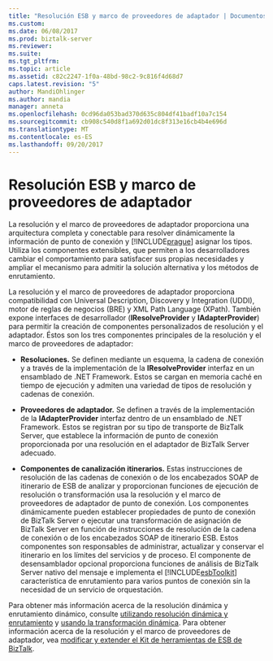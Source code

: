 ```yaml
---
title: "Resolución ESB y marco de proveedores de adaptador | Documentos de Microsoft"
ms.custom: 
ms.date: 06/08/2017
ms.prod: biztalk-server
ms.reviewer: 
ms.suite: 
ms.tgt_pltfrm: 
ms.topic: article
ms.assetid: c82c2247-1f0a-48bd-98c2-9c816f4d68d7
caps.latest.revision: "5"
author: MandiOhlinger
ms.author: mandia
manager: anneta
ms.openlocfilehash: 0cd96da053bad370d635c804df41badf10a7c154
ms.sourcegitcommit: cb908c540d8f1a692d01dc8f313e16cb4b4e696d
ms.translationtype: MT
ms.contentlocale: es-ES
ms.lasthandoff: 09/20/2017
---
```

# <a name="esb-resolver-and-adapter-provider-framework"></a>Resolución ESB y marco de proveedores de adaptador
La resolución y el marco de proveedores de adaptador proporciona una arquitectura completa y conectable para resolver dinámicamente la información de punto de conexión y [!INCLUDE[prague](../includes/prague-md.md)] asignar los tipos. Utiliza los componentes extensibles, que permiten a los desarrolladores cambiar el comportamiento para satisfacer sus propias necesidades y ampliar el mecanismo para admitir la solución alternativa y los métodos de enrutamiento.  
  
 La resolución y el marco de proveedores de adaptador proporciona compatibilidad con Universal Description, Discovery y Integration (UDDI), motor de reglas de negocios (BRE) y XML Path Language (XPath). También expone interfaces de desarrollador (**IResolveProvider** y **IAdapterProvider**) para permitir la creación de componentes personalizados de resolución y el adaptador. Éstos son los tres componentes principales de la resolución y el marco de proveedores de adaptador:  
  
-   **Resoluciones.** Se definen mediante un esquema, la cadena de conexión y a través de la implementación de la **IResolveProvider** interfaz en un ensamblado de .NET Framework. Estos se cargan en memoria caché en tiempo de ejecución y admiten una variedad de tipos de resolución y cadenas de conexión.  
  
-   **Proveedores de adaptador.** Se definen a través de la implementación de la **IAdapterProvider** interfaz dentro de un ensamblado de .NET Framework. Estos se registran por su tipo de transporte de BizTalk Server, que establece la información de punto de conexión proporcionada por una resolución en el adaptador de BizTalk Server adecuado.  
  
-   **Componentes de canalización itinerarios.** Estas instrucciones de resolución de las cadenas de conexión o de los encabezados SOAP de itinerario de ESB de analizar y proporcionan funciones de ejecución de resolución o transformación usa la resolución y el marco de proveedores de adaptador de punto de conexión. Los componentes dinámicamente pueden establecer propiedades de punto de conexión de BizTalk Server o ejecutar una transformación de asignación de BizTalk Server en función de instrucciones de resolución de la cadena de conexión o de los encabezados SOAP de itinerario ESB. Estos componentes son responsables de administrar, actualizar y conservar el itinerario en los límites del servicios y de proceso. El componente de desensamblador opcional proporciona funciones de análisis de BizTalk Server nativo del mensaje e implementa el [!INCLUDE[esbToolkit](../includes/esbtoolkit-md.md)] característica de enrutamiento para varios puntos de conexión sin la necesidad de un servicio de orquestación.  
  
 Para obtener más información acerca de la resolución dinámica y enrutamiento dinámico, consulte [utilizando resolución dinámica y enrutamiento](../esb-toolkit/using-dynamic-resolution-and-routing.md) y [usando la transformación dinámica](../esb-toolkit/using-dynamic-transformation.md). Para obtener información acerca de la resolución y el marco de proveedores de adaptador, vea [modificar y extender el Kit de herramientas de ESB de BizTalk](../esb-toolkit/modifying-and-extending-the-biztalk-esb-toolkit.md).